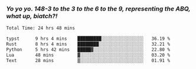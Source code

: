 ### ***Yo yo yo. 148-3 to the 3 to the 6 to the 9, representing the ABQ, what up, biatch?!***

<!--START_SECTION:waka-->

```txt
Total Time: 24 hrs 48 mins

typst      9 hrs 4 mins    █████████░░░░░░░░░░░░░░░░   36.19 %
Rust       8 hrs 4 mins    ████████░░░░░░░░░░░░░░░░░   32.21 %
Python     5 hrs 42 mins   █████▓░░░░░░░░░░░░░░░░░░░   22.80 %
Lua        48 mins         ▓░░░░░░░░░░░░░░░░░░░░░░░░   03.20 %
Text       28 mins         ▒░░░░░░░░░░░░░░░░░░░░░░░░   01.91 %
```

<!--END_SECTION:waka-->

<!--
**AJMC2002/AJMC2002** is a ✨ _special_ ✨ repository because its `README.md` (this file) appears on your GitHub profile.

Here are some ideas to get you started:

- 🔭 I’m currently working on ...
- 🌱 I’m currently learning ...
- 👯 I’m looking to collaborate on ...
- 🤔 I’m looking for help with ...
- 💬 Ask me about ...
- 📫 How to reach me: ...
- 😄 Pronouns: ...
- ⚡ Fun fact: ...
-->
